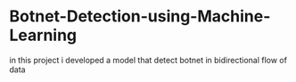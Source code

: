 # Botnet-Detection-using-Machine-Learning
in this project i developed  a model  that detect botnet in bidirectional flow of data  
